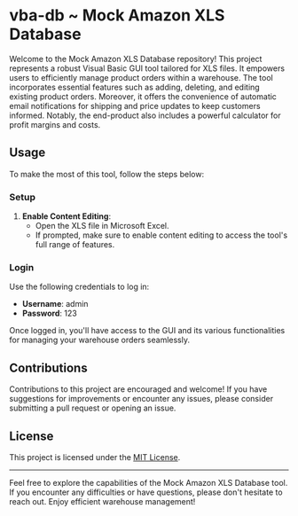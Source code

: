 # vba-db ~ Mock Amazon XLS Database

Welcome to the Mock Amazon XLS Database repository! This project represents a robust Visual Basic GUI tool tailored for XLS files. It empowers users to efficiently manage product orders within a warehouse. The tool incorporates essential features such as adding, deleting, and editing existing product orders. Moreover, it offers the convenience of automatic email notifications for shipping and price updates to keep customers informed. Notably, the end-product also includes a powerful calculator for profit margins and costs.

## Usage

To make the most of this tool, follow the steps below:

### Setup

1. **Enable Content Editing**:
   - Open the XLS file in Microsoft Excel.
   - If prompted, make sure to enable content editing to access the tool's full range of features.

### Login

Use the following credentials to log in:

- **Username**: admin
- **Password**: 123

Once logged in, you'll have access to the GUI and its various functionalities for managing your warehouse orders seamlessly.

## Contributions

Contributions to this project are encouraged and welcome! If you have suggestions for improvements or encounter any issues, please consider submitting a pull request or opening an issue.

## License

This project is licensed under the [MIT License](https://mit-license.org/).

---

Feel free to explore the capabilities of the Mock Amazon XLS Database tool. If you encounter any difficulties or have questions, please don't hesitate to reach out. Enjoy efficient warehouse management!
